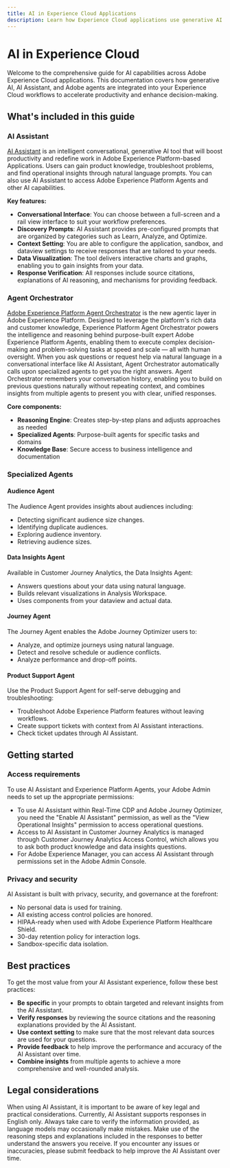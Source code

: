```yaml
---
title: AI in Experience Cloud Applications
description: Learn how Experience Cloud applications use generative AI (GenAI), AI Assistant, and agentic AI.
---
```

# AI in Experience Cloud

Welcome to the comprehensive guide for AI capabilities across Adobe Experience Cloud applications. This documentation covers how generative AI, AI Assistant, and Adobe agents are integrated into your Experience Cloud workflows to accelerate productivity and enhance decision-making.

## What's included in this guide

### AI Assistant

[AI Assistant](./ai-assistant/ai-assistant-ui.md) is an intelligent conversational, generative AI tool that will boost productivity and redefine work in Adobe Experience Platform-based Applications. Users can gain product knowledge, troubleshoot problems, and find operational insights through natural language prompts. You can also use AI Assistant to access Adobe Experience Platform Agents and other AI capabilities.

**Key features:**

- **Conversational Interface**: You can choose between a full-screen and a rail view interface to suit your workflow preferences.
- **Discovery Prompts**: AI Assistant provides pre-configured prompts that are organized by categories such as Learn, Analyze, and Optimize.
- **Context Setting**: You are able to configure the application, sandbox, and dataview settings to receive responses that are tailored to your needs.
- **Data Visualization**: The tool delivers interactive charts and graphs, enabling you to gain insights from your data.
- **Response Verification**: All responses include source citations, explanations of AI reasoning, and mechanisms for providing feedback.


### Agent Orchestrator

[Adobe Experience Platform Agent Orchestrator](./agents/agent-orchestrator.md) is the new agentic layer in Adobe Experience Platform. Designed to leverage the platform's rich data and customer knowledge, Experience Platform Agent Orchestrator powers the intelligence and reasoning behind purpose-built expert Adobe Experience Platform Agents, enabling them to execute complex decision-making and problem-solving tasks at speed and scale — all with human oversight. When you ask questions or request help via natural language in a conversational interface like AI Assistant, Agent Orchestrator automatically calls upon specialized agents to get you the right answers. Agent Orchestrator remembers your conversation history, enabling you to build on previous questions naturally without repeating context, and combines insights from multiple agents to present you with clear, unified responses.

**Core components:**

- **Reasoning Engine**: Creates step-by-step plans and adjusts approaches as needed
- **Specialized Agents**: Purpose-built agents for specific tasks and domains
- **Knowledge Base**: Secure access to business intelligence and documentation

### Specialized Agents

#### Audience Agent

The Audience Agent provides insights about audiences including:

- Detecting significant audience size changes.
- Identifying duplicate audiences.
- Exploring audience inventory.
- Retrieving audience sizes.

#### Data Insights Agent

Available in Customer Journey Analytics, the Data Insights Agent:

- Answers questions about your data using natural language.
- Builds relevant visualizations in Analysis Workspace.
- Uses components from your dataview and actual data.

#### Journey Agent

The Journey Agent enables the Adobe Journey Optimizer users to:

- Analyze, and optimize journeys using natural language.
- Detect and resolve schedule or audience conflicts.
- Analyze performance and drop-off points.

#### Product Support Agent

Use the Product Support Agent for self-serve debugging and troubleshooting:

- Troubleshoot Adobe Experience Platform features without leaving workflows.
- Create support tickets with context from AI Assistant interactions.
- Check ticket updates through AI Assistant.

## Getting started

### Access requirements

To use AI Assistant and Experience Platform Agents, your Adobe Admin needs to set up the appropriate permissions:

- To use AI Assistant within Real-Time CDP and Adobe Journey Optimizer, you need the "Enable AI Assistant" permission, as well as the "View Operational Insights" permission to access operational questions.
- Access to AI Assistant in Customer Journey Analytics is managed through Customer Journey Analytics Access Control, which allows you to ask both product knowledge and data insights questions.
- For Adobe Experience Manager, you can access AI Assistant through permissions set in the Adobe Admin Console.

### Privacy and security

AI Assistant is built with privacy, security, and governance at the forefront:

- No personal data is used for training.
- All existing access control policies are honored.
- HIPAA-ready when used with Adobe Experience Platform Healthcare Shield.
- 30-day retention policy for interaction logs.
- Sandbox-specific data isolation.

## Best practices

To get the most value from your AI Assistant experience, follow these best practices:

- **Be specific** in your prompts to obtain targeted and relevant insights from the AI Assistant.
- **Verify responses** by reviewing the source citations and the reasoning explanations provided by the AI Assistant.
- **Use context setting** to make sure that the most relevant data sources are used for your questions.
- **Provide feedback** to help improve the performance and accuracy of the AI Assistant over time.
- **Combine insights** from multiple agents to achieve a more comprehensive and well-rounded analysis.

## Legal considerations

When using AI Assistant, it is important to be aware of key legal and practical considerations. Currently, AI Assistant supports responses in English only. Always take care to verify the information provided, as language models may occasionally make mistakes. Make use of the reasoning steps and explanations included in the responses to better understand the answers you receive. If you encounter any issues or inaccuracies, please submit feedback to help improve the AI Assistant over time.
